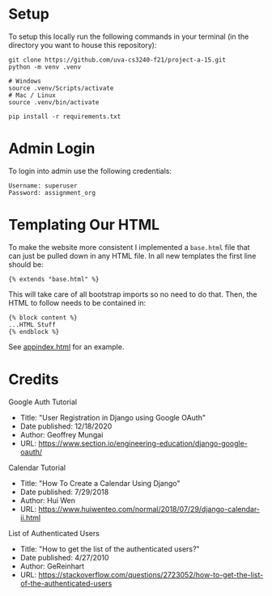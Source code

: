 # Setup
To setup this locally run the following commands in your terminal (in the directory you want to house this repository):
```
git clone https://github.com/uva-cs3240-f21/project-a-15.git
python -m venv .venv

# Windows
source .venv/Scripts/activate
# Mac / Linux
source .venv/bin/activate

pip install -r requirements.txt
```

# Admin Login
To login into admin use the following credentials:
```
Username: superuser
Password: assignment_org
```

# Templating Our HTML
To make the website more consistent I implemented a `base.html` file that can just be pulled down
in any HTML file. In all new templates the first line should be:
```
{% extends "base.html" %}
```
This will take care of all bootstrap imports so no need to do that. Then, the HTML to follow needs to be contained in:
```
{% block content %}
...HTML Stuff
{% endblock %}
```
See [appindex.html](https://github.com/uva-cs3240-f21/project-a-15/blob/main/assignment_app/templates/appindex.html) for an example.


# Credits
Google Auth Tutorial
   * Title: "User Registration in Django using Google OAuth"
   * Date published: 12/18/2020
   * Author: Geoffrey Mungai
   * URL: https://www.section.io/engineering-education/django-google-oauth/

Calendar Tutorial
   * Title: "How To Create a Calendar Using Django"
   * Date published: 7/29/2018
   * Author: Hui Wen
   * URL: https://www.huiwenteo.com/normal/2018/07/29/django-calendar-ii.html

List of Authenticated Users
   * Title: "How to get the list of the authenticated users?"
   * Date published: 4/27/2010
   * Author: GeReinhart
   * URL: https://stackoverflow.com/questions/2723052/how-to-get-the-list-of-the-authenticated-users
